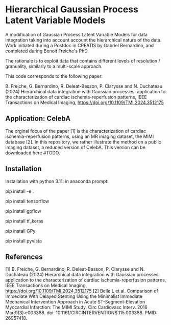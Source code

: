 # Hierarchical Gaussian Process Latent Variable Models
A modification of Gaussian Process Latent Variable Models for data integration taking into account account the hierarchical nature of the data. Work initiated during a Postdoc in CREATIS by Gabriel Bernardino, and completed during Benoit Freiche's PhD. 

The rationale is to exploit data that contains different levels of resolution / granuality, similarly to a multi-scale approach.

This code corresponds to the following paper:

B. Freiche, G. Bernardino, R. Deleat-Besson, P. Clarysse and N. Duchateau (2024) Hierarchical data integration with Gaussian processes: application to the characterization of cardiac ischemia-reperfusion patterns, IEEE Transactions on Medical Imaging, https://doi.org/10.1109/TMI.2024.3512175

## Application: CelebA
 The orginal focus of the paper [1] is the characterization of cardiac ischemia-reperfusion patterns, using an MR imaging dataset, the MIMI database [2]. In this repository, we rather illustrate the method on a public imaging dataset, a reduced version of CelebA. This version can be downloaded here #TODO.

## Installation

Installation with python 3.11:
in anaconda prompt:

pip install -e . 

pip install tensorflow 

pip install gpflow 

pip install tf_keras 

pip install GPy 

pip install pyvista

## References

[1] B. Freiche, G. Bernardino, R. Deleat-Besson, P. Clarysse and N. Duchateau (2024) Hierarchical data integration with Gaussian processes: application to the characterization of cardiac ischemia-reperfusion patterns, IEEE Transactions on Medical Imaging, https://doi.org/10.1109/TMI.2024.3512175
[2] Belle L et al. Comparison of Immediate With Delayed Stenting Using the Minimalist Immediate Mechanical Intervention Approach in Acute ST-Segment-Elevation Myocardial Infarction: The MIMI Study. Circ Cardiovasc Interv. 2016 Mar;9(3):e003388. doi: 10.1161/CIRCINTERVENTIONS.115.003388. PMID: 26957418.

